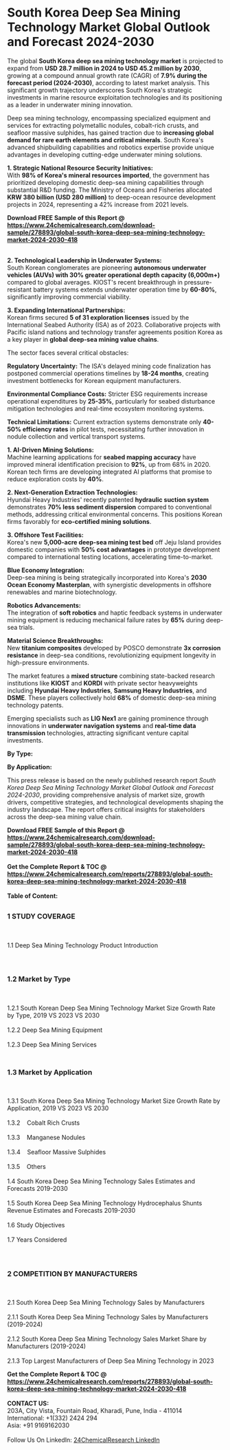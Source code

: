 <h1>South Korea Deep Sea Mining Technology  Market Global Outlook and Forecast 2024-2030</h1><p>The global <strong>South Korea deep sea mining technology market</strong> is projected to expand from <strong>USD 28.7 million in 2024 to USD 45.2 million by 2030</strong>, growing at a compound annual growth rate (CAGR) of <strong>7.9% during the forecast period (2024-2030)</strong>, according to latest market analysis. This significant growth trajectory underscores South Korea's strategic investments in marine resource exploitation technologies and its positioning as a leader in underwater mining innovation.</p><p>Deep sea mining technology, encompassing specialized equipment and services for extracting polymetallic nodules, cobalt-rich crusts, and seafloor massive sulphides, has gained traction due to <strong>increasing global demand for rare earth elements and critical minerals</strong>. South Korea's advanced shipbuilding capabilities and robotics expertise provide unique advantages in developing cutting-edge underwater mining solutions.</p><p><strong>1. Strategic National Resource Security Initiatives:</strong><br>
With <strong>98% of Korea's mineral resources imported</strong>, the government has prioritized developing domestic deep-sea mining capabilities through substantial R&amp;D funding. The Ministry of Oceans and Fisheries allocated <strong>KRW 380 billion (USD 280 million)</strong> to deep-ocean resource development projects in 2024, representing a 42% increase from 2021 levels.</p><div><b>Download FREE Sample of this Report @ 
            <a href="https://www.24chemicalresearch.com/download-sample/278893/global-south-korea-deep-sea-mining-technology-market-2024-2030-418">
            https://www.24chemicalresearch.com/download-sample/278893/global-south-korea-deep-sea-mining-technology-market-2024-2030-418</a></b></div><br><p><strong>2. Technological Leadership in Underwater Systems:</strong><br>
South Korean conglomerates are pioneering <strong>autonomous underwater vehicles (AUVs) with 30% greater operational depth capacity (6,000m+)</strong> compared to global averages. KIOST's recent breakthrough in pressure-resistant battery systems extends underwater operation time by <strong>60-80%</strong>, significantly improving commercial viability.</p><p><strong>3. Expanding International Partnerships:</strong><br>
Korean firms secured <strong>5 of 31 exploration licenses</strong> issued by the International Seabed Authority (ISA) as of 2023. Collaborative projects with Pacific island nations and technology transfer agreements position Korea as a key player in <strong>global deep-sea mining value chains</strong>.</p><p>The sector faces several critical obstacles:</p><p><strong>Regulatory Uncertainty:</strong> The ISA's delayed mining code finalization has postponed commercial operations timelines by <strong>18-24 months</strong>, creating investment bottlenecks for Korean equipment manufacturers.</p><p><strong>Environmental Compliance Costs:</strong> Stricter ESG requirements increase operational expenditures by <strong>25-35%</strong>, particularly for seabed disturbance mitigation technologies and real-time ecosystem monitoring systems.</p><p><strong>Technical Limitations:</strong> Current extraction systems demonstrate only <strong>40-50% efficiency rates</strong> in pilot tests, necessitating further innovation in nodule collection and vertical transport systems.</p><p><strong>1. AI-Driven Mining Solutions:</strong><br>
Machine learning applications for <strong>seabed mapping accuracy</strong> have improved mineral identification precision to <strong>92%</strong>, up from 68% in 2020. Korean tech firms are developing integrated AI platforms that promise to reduce exploration costs by <strong>40%</strong>.</p><p><strong>2. Next-Generation Extraction Technologies:</strong><br>
Hyundai Heavy Industries' recently patented <strong>hydraulic suction system</strong> demonstrates <strong>70% less sediment dispersion</strong> compared to conventional methods, addressing critical environmental concerns. This positions Korean firms favorably for <strong>eco-certified mining solutions</strong>.</p><p><strong>3. Offshore Test Facilities:</strong><br>
Korea's new <strong>5,000-acre deep-sea mining test bed</strong> off Jeju Island provides domestic companies with <strong>50% cost advantages</strong> in prototype development compared to international testing locations, accelerating time-to-market.</p><p><strong>Blue Economy Integration:</strong><br>
	Deep-sea mining is being strategically incorporated into Korea's <strong>2030 Ocean Economy Masterplan</strong>, with synergistic developments in offshore renewables and marine biotechnology.</p><p><strong>Robotics Advancements:</strong><br>
	The integration of <strong>soft robotics</strong> and haptic feedback systems in underwater mining equipment is reducing mechanical failure rates by <strong>65%</strong> during deep-sea trials.</p><p><strong>Material Science Breakthroughs:</strong><br>
	New <strong>titanium composites</strong> developed by POSCO demonstrate <strong>3x corrosion resistance</strong> in deep-sea conditions, revolutionizing equipment longevity in high-pressure environments.</p><p>The market features a <strong>mixed structure</strong> combining state-backed research institutions like <strong>KIOST</strong> and <strong>KORDI</strong> with private sector heavyweights including <strong>Hyundai Heavy Industries</strong>, <strong>Samsung Heavy Industries</strong>, and <strong>DSME</strong>. These players collectively hold <strong>68%</strong> of domestic deep-sea mining technology patents.</p><p>Emerging specialists such as <strong>LIG Nex1</strong> are gaining prominence through innovations in <strong>underwater navigation systems</strong> and <strong>real-time data transmission</strong> technologies, attracting significant venture capital investments.</p><p><strong>By Type:</strong></p><p><strong>By Application:</strong></p><p>This press release is based on the newly published research report <em>South Korea Deep Sea Mining Technology Market Global Outlook and Forecast 2024-2030</em>, providing comprehensive analysis of market size, growth drivers, competitive strategies, and technological developments shaping the industry landscape. The report offers critical insights for stakeholders across the deep-sea mining value chain.</p><div><b>Download FREE Sample of this Report @ 
            <a href="https://www.24chemicalresearch.com/download-sample/278893/global-south-korea-deep-sea-mining-technology-market-2024-2030-418">
            https://www.24chemicalresearch.com/download-sample/278893/global-south-korea-deep-sea-mining-technology-market-2024-2030-418</a></b></div><br><div><b>Get the Complete Report & TOC @ 
            <a href="https://www.24chemicalresearch.com/reports/278893/global-south-korea-deep-sea-mining-technology-market-2024-2030-418">
            https://www.24chemicalresearch.com/reports/278893/global-south-korea-deep-sea-mining-technology-market-2024-2030-418</a></b></div><br>
            <b>Table of Content:</b><p><h2><span style="font-size:16px"><strong>1 STUDY COVERAGE</strong></span></h2><br />
<p>1.1 Deep Sea Mining Technology  Product Introduction</p><br />
<h2><span style="font-size:16px"><strong>1.2 Market by Type</strong></span></h2><br />
<p>1.2.1 South Korean Deep Sea Mining Technology  Market Size Growth Rate by Type, 2019 VS 2023 VS 2030<br /><br />
1.2.2 Deep Sea Mining Equipment&nbsp;&nbsp; &nbsp;<br /><br />
1.2.3 Deep Sea Mining Services<br /><br />
<h2><span style="font-size:16px"><strong>1.3 Market by Application</strong></span></h2><br />
<p>1.3.1 South Korea Deep Sea Mining Technology  Market Size Growth Rate by Application, 2019 VS 2023 VS 2030<br /><br />
1.3.2&nbsp;&nbsp; &nbsp;Cobalt Rich Crusts<br /><br />
1.3.3&nbsp;&nbsp; &nbsp;Manganese Nodules<br /><br />
1.3.4&nbsp;&nbsp; &nbsp;Seafloor Massive Sulphides<br /><br />
1.3.5&nbsp;&nbsp; &nbsp;Others<br /><br />
1.4 South Korea Deep Sea Mining Technology  Sales Estimates and Forecasts 2019-2030<br /><br />
1.5 South Korea Deep Sea Mining Technology  Hydrocephalus Shunts Revenue Estimates and Forecasts 2019-2030<br /><br />
1.6 Study Objectives<br /><br />
1.7 Years Considered</p><br />
<h2><span style="font-size:16px"><strong>2 COMPETITION BY MANUFACTURERS</strong></span></h2><br />
<p>2.1 South Korea Deep Sea Mining Technology  Sales by Manufacturers<br /><br />
2.1.1 South Korea Deep Sea Mining Technology  Sales by Manufacturers (2019-2024)<br /><br />
2.1.2 South Korea Deep Sea Mining Technology  Sales Market Share by Manufacturers (2019-2024)<br /><br />
2.1.3 Top Largest Manufacturers of Deep Sea Mining Technology  in 2023</p><div><b>Get the Complete Report & TOC @ 
            <a href="https://www.24chemicalresearch.com/reports/278893/global-south-korea-deep-sea-mining-technology-market-2024-2030-418">
            https://www.24chemicalresearch.com/reports/278893/global-south-korea-deep-sea-mining-technology-market-2024-2030-418</a></b></div><br><b>CONTACT US:</b><br>
            203A, City Vista, Fountain Road, Kharadi, Pune, India - 411014<br>
            International: +1(332) 2424 294<br>
            Asia: +91 9169162030 <br><br>
            Follow Us On LinkedIn: <a href="https://www.linkedin.com/company/24chemicalresearch/">24ChemicalResearch LinkedIn</a>